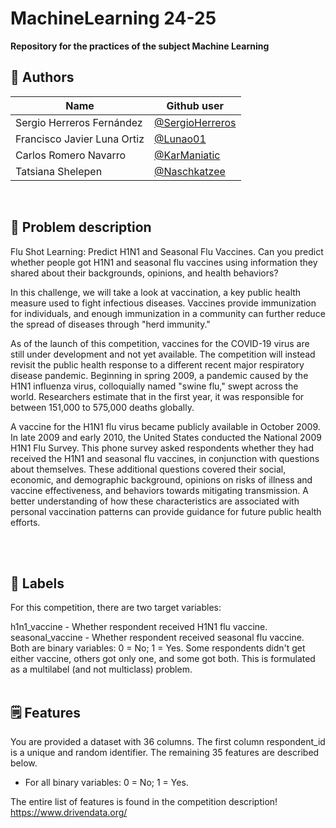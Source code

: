 # MachineLearning 24-25
**Repository for the practices of the subject Machine Learning**

## 🤗 Authors

| Name                          | Github user                                        |
|-------------------------------|----------------------------------------------------|
| Sergio Herreros Fernández     | [@SergioHerreros](https://github.com/SERGI0HERREROS)
| Francisco Javier Luna Ortiz   | [@Lunao01](https://github.com/Lunao01)
| Carlos Romero Navarro         | [@KarManiatic](https://github.com/KarManiatic)
| Tatsiana Shelepen             | [@Naschkatzee](https://github.com/Naschkatzee)                 
<br>

## 🎯 Problem description
Flu Shot Learning: Predict H1N1 and Seasonal Flu Vaccines.
Can you predict whether people got H1N1 and seasonal flu vaccines using information they shared about their backgrounds, opinions, and health behaviors?

In this challenge, we will take a look at vaccination, a key public health measure used to fight infectious diseases. Vaccines provide immunization for individuals, and enough immunization in a community can further reduce the spread of diseases through "herd immunity."

As of the launch of this competition, vaccines for the COVID-19 virus are still under development and not yet available. The competition will instead revisit the public health response to a different recent major respiratory disease pandemic. Beginning in spring 2009, a pandemic caused by the H1N1 influenza virus, colloquially named "swine flu," swept across the world. Researchers estimate that in the first year, it was responsible for between 151,000 to 575,000 deaths globally.

A vaccine for the H1N1 flu virus became publicly available in October 2009. In late 2009 and early 2010, the United States conducted the National 2009 H1N1 Flu Survey. This phone survey asked respondents whether they had received the H1N1 and seasonal flu vaccines, in conjunction with questions about themselves. These additional questions covered their social, economic, and demographic background, opinions on risks of illness and vaccine effectiveness, and behaviors towards mitigating transmission. A better understanding of how these characteristics are associated with personal vaccination patterns can provide guidance for future public health efforts.

<br><br>



## 🚩 Labels
For this competition, there are two target variables:

h1n1_vaccine - Whether respondent received H1N1 flu vaccine.
seasonal_vaccine - Whether respondent received seasonal flu vaccine.
Both are binary variables: 0 = No; 1 = Yes. Some respondents didn't get either vaccine, others got only one, and some got both. This is formulated as a multilabel (and not multiclass) problem.
<br><br>



## 🗒️ Features
You are provided a dataset with 36 columns. The first column respondent_id is a unique and random identifier. The remaining 35 features are described below.

- For all binary variables: 0 = No; 1 = Yes.

The entire list of features is found in the competition description! https://www.drivendata.org/
